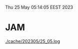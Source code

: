 Thu 25 May 05:14:05 EEST 2023
# JAM
<a href='./cache/202305/25_05.log'>./cache/202305/25_05.log</a>
